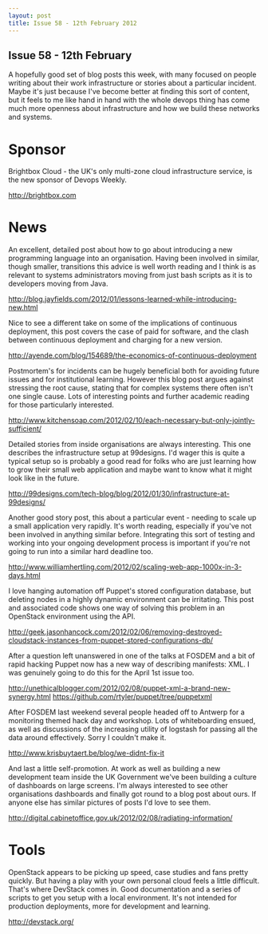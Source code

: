 ```yaml
---
layout: post
title: Issue 58 - 12th February 2012
---
```


## Issue 58 - 12th February

A hopefully good set of blog posts this week, with many focused on people writing about their work infrastructure or stories about a particular incident. Maybe it's just because I've become better at finding this sort of content, but it feels to me like hand in hand with the whole devops thing has come much more openness about infrastructure and how we build these networks and systems.


Sponsor
======

Brightbox Cloud - the UK's only multi-zone cloud infrastructure service, is the new sponsor of Devops Weekly.

http://brightbox.com


News
====

An excellent, detailed post about how to go about introducing a new programming language into an organisation. Having been involved in similar, though smaller, transitions this advice is well worth reading and I think is as relevant to systems administrators moving from just bash scripts as it is to developers moving from Java.

http://blog.jayfields.com/2012/01/lessons-learned-while-introducing-new.html


Nice to see a different take on some of the implications of continuous deployment, this post covers the case of paid for software, and the clash between continuous deployment and charging for a new version.

http://ayende.com/blog/154689/the-economics-of-continuous-deployment


Postmortem's for incidents can be hugely beneficial both for avoiding future issues and for institutional learning. However this blog post argues against stressing the root cause, stating that for complex systems there often isn't one single cause. Lots of interesting points and further academic reading for those particularly interested.

http://www.kitchensoap.com/2012/02/10/each-necessary-but-only-jointly-sufficient/


Detailed stories from inside organisations are always interesting. This one describes the infrastructure setup at 99designs. I'd wager this is quite a typical setup so is probably a good read for folks who are just learning how to grow their small web application and maybe want to know what it might look like in the future.

http://99designs.com/tech-blog/blog/2012/01/30/infrastructure-at-99designs/


Another good story post, this about a particular event - needing to scale up a small application very rapidly. It's worth reading, especially if you've not been involved in anything similar before. Integrating this sort of testing and working into your ongoing development process is important if you're not going to run into a similar hard deadline too.

http://www.williamhertling.com/2012/02/scaling-web-app-1000x-in-3-days.html


I love hanging automation off Puppet's stored configuration database, but deleting nodes in a highly dynamic environment can be irritating. This post and associated code shows one way of solving this problem in an OpenStack environment using the API.

http://geek.jasonhancock.com/2012/02/06/removing-destroyed-cloudstack-instances-from-puppet-stored-configurations-db/


After a question left unanswered in one of the talks at FOSDEM and a bit of rapid hacking Puppet now has a new way of describing manifests: XML. I was genuinely going to do this for the April 1st issue too.

http://unethicalblogger.com/2012/02/08/puppet-xml-a-brand-new-synergy.html
https://github.com/rtyler/puppet/tree/puppetxml


After FOSDEM last weekend several people headed off to Antwerp for a monitoring themed hack day and workshop. Lots of whiteboarding ensued, as well as discussions of the increasing utility of logstash for  passing all the data around effectively. Sorry I couldn't make it.

http://www.krisbuytaert.be/blog/we-didnt-fix-it


And last a little self-promotion. At work as well as building a new development team inside the UK Government we've been building a culture of dashboards on large screens. I'm always interested to see other organisations dashboards and finally got round to a blog post about ours. If anyone else has similar pictures of posts I'd love to see them.

http://digital.cabinetoffice.gov.uk/2012/02/08/radiating-information/


Tools
====

OpenStack appears to be picking up speed, case studies and fans pretty quickly. But having a play with your own personal cloud feels a little difficult. That's where DevStack comes in. Good documentation and a series of scripts to get you setup with a local environment. It's not intended for production deployments, more for development and learning.

http://devstack.org/
